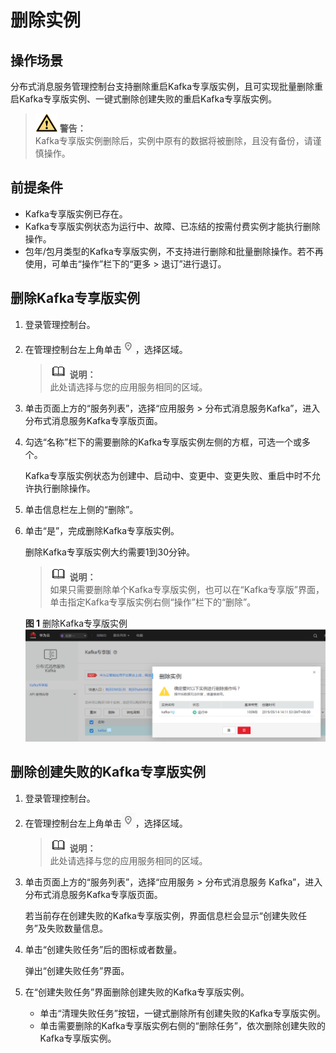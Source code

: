 # 删除实例<a name="ZH-CN_TOPIC_0169047454"></a>

## 操作场景<a name="section33628036"></a>

分布式消息服务管理控制台支持删除重启Kafka专享版实例，且可实现批量删除重启Kafka专享版实例、一键式删除创建失败的重启Kafka专享版实例。

>![](public_sys-resources/icon-warning.gif) **警告：**   
>Kafka专享版实例删除后，实例中原有的数据将被删除，且没有备份，请谨慎操作。  

## 前提条件<a name="section34216874"></a>

-   Kafka专享版实例已存在。
-   Kafka专享版实例状态为运行中、故障、已冻结的按需付费实例才能执行删除操作。
-   包年/包月类型的Kafka专享版实例，不支持进行删除和批量删除操作。若不再使用，可单击“操作”栏下的“更多 \> 退订”进行退订。

## 删除Kafka专享版实例<a name="section949205010406"></a>

1.  登录管理控制台。
2.  在管理控制台左上角单击![](figures/icon-region.png)，选择区域。

    >![](public_sys-resources/icon-note.gif) **说明：**   
    >此处请选择与您的应用服务相同的区域。  

3.  单击页面上方的“服务列表”，选择“应用服务 \> 分布式消息服务Kafka”，进入分布式消息服务Kafka专享版页面。
4.  勾选“名称”栏下的需要删除的Kafka专享版实例左侧的方框，可选一个或多个。

    Kafka专享版实例状态为创建中、启动中、变更中、变更失败、重启中时不允许执行删除操作。

5.  单击信息栏左上侧的“删除”。
6.  单击“是”，完成删除Kafka专享版实例。

    删除Kafka专享版实例大约需要1到30分钟。

    >![](public_sys-resources/icon-note.gif) **说明：**   
    >如果只需要删除单个Kafka专享版实例，也可以在“Kafka专享版”界面，单击指定Kafka专享版实例右侧“操作”栏下的“删除”。  

    **图 1**  删除Kafka专享版实例<a name="fig1398548133017"></a>  
    ![](figures/删除Kafka专享版实例.png "删除Kafka专享版实例")


## 删除创建失败的Kafka专享版实例<a name="section586292817397"></a>

1.  登录管理控制台。
2.  在管理控制台左上角单击![](figures/icon-region.png)，选择区域。

    >![](public_sys-resources/icon-note.gif) **说明：**   
    >此处请选择与您的应用服务相同的区域。  

3.  单击页面上方的“服务列表”，选择“应用服务 \> 分布式消息服务 Kafka”，进入分布式消息服务Kafka专享版页面。

    若当前存在创建失败的Kafka专享版实例，界面信息栏会显示“创建失败任务”及失败数量信息。

4.  单击“创建失败任务”后的图标或者数量。

    弹出“创建失败任务”界面。

5.  在“创建失败任务”界面删除创建失败的Kafka专享版实例。
    -   单击“清理失败任务”按钮，一键式删除所有创建失败的Kafka专享版实例。
    -   单击需要删除的Kafka专享版实例右侧的“删除任务”，依次删除创建失败的Kafka专享版实例。


